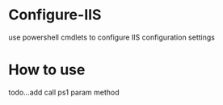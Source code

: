 # Configure-IIS

use powershell cmdlets to configure IIS configuration settings

# How to use

todo...add call ps1 param method



